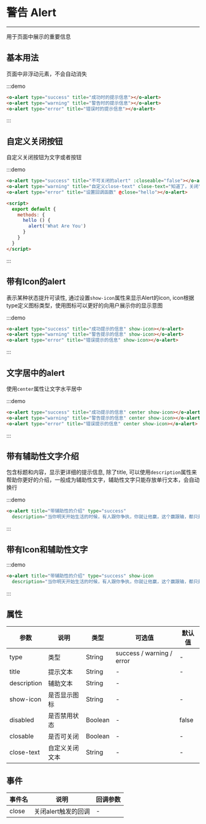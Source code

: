 <style lang="less">
  .demo-block {
    .okendo-alert {
      margin: 10px 0;
    }

    .okendo-alert__description {
      padding: 0;
    }
  }
</style> 

# 警告 Alert

---

用于页面中展示的重要信息

## 基本用法

页面中非浮动元素，不会自动消失

<div class="demo-block">
  <o-alert type="success" title="成功时的提示信息"></o-alert>
  <o-alert type="warning" title="警告时的提示信息"></o-alert>
  <o-alert type="error" title="错误时的提示信息"></o-alert>
</div>

:::demo
```html
<o-alert type="success" title="成功时的提示信息"></o-alert>
<o-alert type="warning" title="警告时的提示信息"></o-alert>
<o-alert type="error" title="错误时的提示信息"></o-alert>
```
:::


## 自定义关闭按钮

自定义关闭按钮为文字或者按钮

<div class="demo-block">
  <o-alert type="success" title="不可关闭的alert" :closeable="false"></o-alert>
  <o-alert type="warning" title="自定义close-text" close-text="知道了，关闭"></o-alert>
  <o-alert type="error" title="设置回调函数" @close="hello"></o-alert>
</div>

<script>
  export default {
    methods: {
      hello () {
        alert('What Are You')
      }
    }
  }
</script>

:::demo
```html
<o-alert type="success" title="不可关闭的alert" :closeable="false"></o-alert>
<o-alert type="warning" title="自定义close-text" close-text="知道了，关闭"></o-alert>
<o-alert type="error" title="设置回调函数" @close="hello"></o-alert>

<script>
  export default {
    methods: {
      hello () {
        alert('What Are You')
      }
    }
  }
</script>
```
:::

## 带有Icon的alert

表示某种状态提升可读性, 通过设置`show-icon`属性来显示Alert的icon, icon根据type定义图标类型，使用图标可以更好的向用户展示你的显示意图

<div class="demo-block">
  <o-alert type="success" title="成功提示的信息" show-icon></o-alert>
  <o-alert type="warning" title="警告提示的信息" show-icon></o-alert>
  <o-alert type="error" title="错误提示的信息" show-icon></o-alert>
</div>

:::demo
```html
<o-alert type="success" title="成功提示的信息" show-icon></o-alert>
<o-alert type="warning" title="警告提示的信息" show-icon></o-alert>
<o-alert type="error" title="错误提示的信息" show-icon></o-alert>
```
:::

## 文字居中的alert

使用`center`属性让文字水平居中

<div class="demo-block">
  <o-alert type="success" title="成功提示的信息" center show-icon></o-alert>
  <o-alert type="warning" title="警告提示的信息" center show-icon></o-alert>
  <o-alert type="error" title="错误提示的信息" center show-icon></o-alert>
</div>

:::demo
```html
<o-alert type="success" title="成功提示的信息" center show-icon></o-alert>
<o-alert type="warning" title="警告提示的信息" center show-icon></o-alert>
<o-alert type="error" title="错误提示的信息" center show-icon></o-alert>
```
:::


## 带有辅助性文字介绍

包含标题和内容，显示更详细的提示信息, 除了title, 可以使用`description`属性来帮助你更好的介绍，一般成为辅助性文字，辅助性文字只能存放单行文本，会自动换行

<div class="demo-block">
  <o-alert title="带辅助性的介绍" type="success"
  description="当你明天开始生活的时候，有人跟你争执，你就让他赢，这个赢跟输，都只是文字的观念罢了。当你让对方赢，你并没有损失什么。所谓的赢，他有赢到什么?得到什么?所谓的输，你又输到什么?失去什么?我们大部份的生命都浪费在文字语言的捉摸上"></o-alert> 
</div>

:::demo
```html
<o-alert title="带辅助性的介绍" type="success"
  description="当你明天开始生活的时候，有人跟你争执，你就让他赢，这个赢跟输，都只是文字的观念罢了。当你让对方赢，你并没有损失什么。所谓的赢，他有赢到什么?得到什么?所谓的输，你又输到什么?失去什么?我们大部份的生命都浪费在文字语言的捉摸上"></o-alert>
```
:::


## 带有Icon和辅助性文字

<div class="demo-block">
  <o-alert title="带辅助性的介绍" type="success" show-icon
  description="当你明天开始生活的时候，有人跟你争执，你就让他赢，这个赢跟输，都只是文字的观念罢了。当你让对方赢，你并没有损失什么。所谓的赢，他有赢到什么?得到什么?所谓的输，你又输到什么?失去什么?我们大部份的生命都浪费在文字语言的捉摸上"></o-alert>
</div>

:::demo
```html
<o-alert title="带辅助性的介绍" type="success" show-icon
  description="当你明天开始生活的时候，有人跟你争执，你就让他赢，这个赢跟输，都只是文字的观念罢了。当你让对方赢，你并没有损失什么。所谓的赢，他有赢到什么?得到什么?所谓的输，你又输到什么?失去什么?我们大部份的生命都浪费在文字语言的捉摸上"></o-alert>
```
:::


## 属性

| 参数      | 说明          | 类型      | 可选值                           | 默认值  |
|---------- |-------------- |---------- |--------------------------------  |-------- |
| type | 类型 | String |  success / warning / error | - |
| title | 提示文本 | String | - | - |
| description | 辅助文本 | String | - |
| show-icon | 是否显示图标 | String | - | - |
| disabled | 是否禁用状态 | Boolean | - | false |
| closable | 是否可关闭 | Boolean | - | - |
| close-text | 自定义关闭文本 | String | - | - |


## 事件

| 事件名      | 说明         | 回调参数     |
|------------ |-------------- |---------- |
| close | 关闭alert触发的回调 | - |